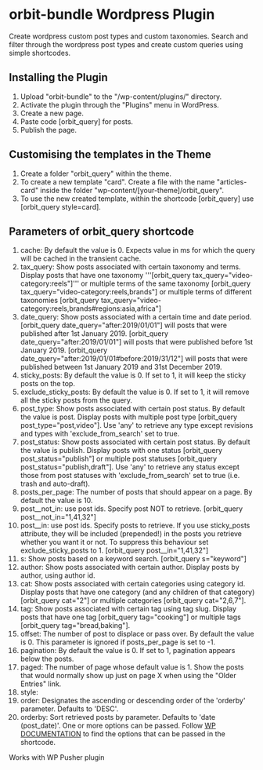 # orbit-bundle Wordpress Plugin
Create wordpress custom post types and custom taxonomies. Search and filter through the wordpress post types and create custom queries using simple shortcodes.

## Installing the Plugin
1. Upload "orbit-bundle" to the "/wp-content/plugins/" directory.
2. Activate the plugin through the "Plugins" menu in WordPress.
3. Create a new page.
4. Paste code [orbit_query] for posts.
5. Publish the page.

## Customising the templates in the Theme
1. Create a folder "orbit_query" within the theme.
2. To create a new template "card". Create a file with the name "articles-card" inside the folder "wp-content/[your-theme]/orbit_query".
3. To use the new created template, within the shortcode [orbit_query] use [orbit_query style=card].  

## Parameters of orbit_query shortcode
1. cache: By default the value is 0. Expects value in ms for which the query will be cached in the transient cache.
2. tax_query: Show posts associated with certain taxonomy and terms. Display posts that have one taxonomy '''[orbit_query tax_query="video-category:reels"]''' or multiple terms of the same taxonomy [orbit_query tax_query="video-category:reels,brands"] or multiple terms of different taxonomies [orbit_query tax_query="video-category:reels,brands#regions:asia,africa"]
3. date_query: Show posts associated with a certain time and date period. [orbit_query date_query="after:2019/01/01"] will posts that were published after 1st January 2019. [orbit_query date_query="after:2019/01/01"] will posts that were published before 1st January 2019. [orbit_query date_query="after:2019/01/01#before:2019/31/12"] will posts that were published between 1st January 2019 and 31st December 2019.  
4. sticky_posts: By default the value is 0. If set to 1, it will keep the sticky posts on the top.
5. exclude_sticky_posts: By default the value is 0. If set to 1, it will remove all the sticky posts from the query.
6. post_type: Show posts associated with certain post status. By default the value is post. Display posts with multiple post type [orbit_query post_type="post,video"]. Use 'any' to retrieve any type except revisions and types with 'exclude_from_search' set to true.
7. post_status: Show posts associated with certain post status. By default the value is	publish. Display posts with one status [orbit_query post_status="publish"] or multiple post statuses [orbit_query post_status="publish,draft"]. Use 'any' to retrieve any status except those from post statuses with 'exclude_from_search' set to true (i.e. trash and auto-draft).
8. posts_per_page: The number of posts that should appear on a page. By default the value is 10.
9. post__not_in: use post ids. Specify post NOT to retrieve. [orbit_query post__not_in="1,41,32"]
10. post__in: use post ids. Specify posts to retrieve. If you use sticky_posts attribute, they will be included (prepended!) in the posts you retrieve whether you want it or not. To suppress this behaviour set exclude_sticky_posts to 1. [orbit_query post__in="1,41,32"]
11. s: Show posts based on a keyword search. [orbit_query s="keyword"]
12. author: Show posts associated with certain author. Display posts by author, using author id.
13. cat: Show posts associated with certain categories using category id. Display posts that have one category (and any children of that category) [orbit_query cat="2"] or multiple categories [orbit_query cat="2,6,7"].
14. tag: Show posts associated with certain tag using tag slug. Display posts that have one tag [orbit_query tag="cooking"] or multiple tags [orbit_query tag="bread,baking"].
15. offset: The number of post to displace or pass over. By default the value is 0. This parameter is ignored if posts_per_page is set to -1.
16. pagination: By default the value is 0. If set to 1, pagination appears below the posts.
17. paged: The number of page whose default value is 1. Show the posts that would normally show up just on page X when using the "Older Entries" link.
18. style:
19. order: Designates the ascending or descending order of the 'orderby' parameter. Defaults to 'DESC'.
20. orderby: Sort retrieved posts by parameter. Defaults to 'date (post_date)'. One or more options can be passed. Follow [WP DOCUMENTATION](https://developer.wordpress.org/reference/classes/wp_query/#order-orderby-parameters) to find the options that can be passed in the shortcode.



Works with WP Pusher plugin
